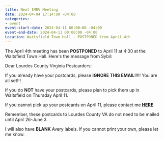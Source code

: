 ```yaml
---
title: Next IMRV Meeting
date: 2024-04-04 17:14:00 -04:00
categories:
- event
event-start-date: 2024-04-11 00:00:00 -04:00
event-end-date: 2024-04-11 00:00:00 -04:00
Location: Waitsfield Town Hall - POSTPONED from April 4th
---
```


The April 4th meeting has been **POSTPONED** to April 11 at 4:30 at the Waitsfield Town Hall.  Here's the message from Sybil:

Dear Lourdes County Virginia Postcarders:

If you already have your postcards, please **IGNORE THIS EMAIL**!!!!!  You are all set!!!

If you do **NOT** have your postcards, please plan to pick them up in Waitsfield on Thursday April 11.

If you cannot pick up your postcards on April 11, please contact me <a class="nav_link" href="mailto:sybil.sch@gmail.com">**HERE**</a>  

Remember, these postcards to Lourdes County VA do not need to be mailed until April 26-June 3.

I will also have **BLANK** Avery labels.  If you cannot print your own, please let me know.
